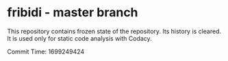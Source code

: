 # fribidi - master branch

This repository contains frozen state of the repository.
Its history is cleared. It is used only for static code
analysis with Codacy.

Commit Time: 1699249424